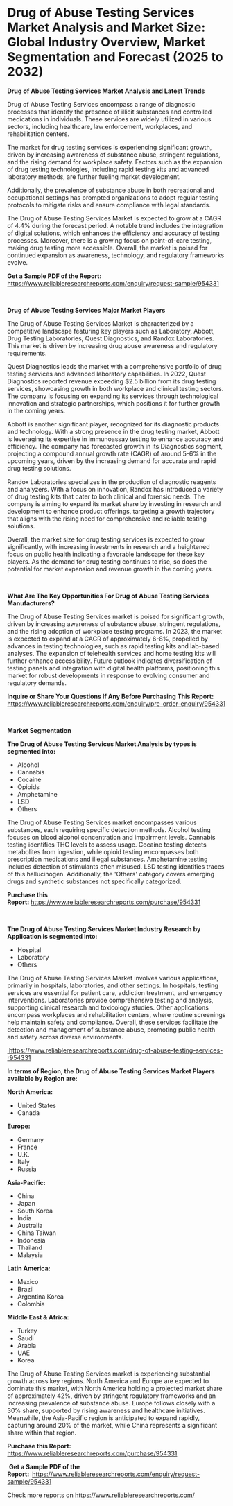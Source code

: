 <p><h1>Drug of Abuse Testing Services Market Analysis and Market Size: Global Industry Overview, Market Segmentation and Forecast (2025 to 2032)</h1></p><p><strong>Drug of Abuse Testing Services Market Analysis and Latest Trends</strong></p>
<p><p>Drug of Abuse Testing Services encompass a range of diagnostic processes that identify the presence of illicit substances and controlled medications in individuals. These services are widely utilized in various sectors, including healthcare, law enforcement, workplaces, and rehabilitation centers. </p><p>The market for drug testing services is experiencing significant growth, driven by increasing awareness of substance abuse, stringent regulations, and the rising demand for workplace safety. Factors such as the expansion of drug testing technologies, including rapid testing kits and advanced laboratory methods, are further fueling market development. </p><p>Additionally, the prevalence of substance abuse in both recreational and occupational settings has prompted organizations to adopt regular testing protocols to mitigate risks and ensure compliance with legal standards. </p><p>The Drug of Abuse Testing Services Market is expected to grow at a CAGR of 4.4% during the forecast period. A notable trend includes the integration of digital solutions, which enhances the efficiency and accuracy of testing processes. Moreover, there is a growing focus on point-of-care testing, making drug testing more accessible. Overall, the market is poised for continued expansion as awareness, technology, and regulatory frameworks evolve.</p></p>
<p><strong>Get a Sample PDF of the Report:&nbsp;</strong> <a href="https://www.reliableresearchreports.com/enquiry/request-sample/954331?utm_campaign=2296&utm_medium=2&utm_source=Github&utm_content=ia&utm_term=07032025&utm_id=drug-of-abuse-testing-services">https://www.reliableresearchreports.com/enquiry/request-sample/954331</a></p>
<p>&nbsp;</p>
<p><strong>Drug of Abuse Testing Services Major Market Players</strong></p>
<p><p>The Drug of Abuse Testing Services Market is characterized by a competitive landscape featuring key players such as Laboratory, Abbott, Drug Testing Laboratories, Quest Diagnostics, and Randox Laboratories. This market is driven by increasing drug abuse awareness and regulatory requirements.</p><p>Quest Diagnostics leads the market with a comprehensive portfolio of drug testing services and advanced laboratory capabilities. In 2022, Quest Diagnostics reported revenue exceeding $2.5 billion from its drug testing services, showcasing growth in both workplace and clinical testing sectors. The company is focusing on expanding its services through technological innovation and strategic partnerships, which positions it for further growth in the coming years.</p><p>Abbott is another significant player, recognized for its diagnostic products and technology. With a strong presence in the drug testing market, Abbott is leveraging its expertise in immunoassay testing to enhance accuracy and efficiency. The company has forecasted growth in its Diagnostics segment, projecting a compound annual growth rate (CAGR) of around 5-6% in the upcoming years, driven by the increasing demand for accurate and rapid drug testing solutions.</p><p>Randox Laboratories specializes in the production of diagnostic reagents and analyzers. With a focus on innovation, Randox has introduced a variety of drug testing kits that cater to both clinical and forensic needs. The company is aiming to expand its market share by investing in research and development to enhance product offerings, targeting a growth trajectory that aligns with the rising need for comprehensive and reliable testing solutions.</p><p>Overall, the market size for drug testing services is expected to grow significantly, with increasing investments in research and a heightened focus on public health indicating a favorable landscape for these key players. As the demand for drug testing continues to rise, so does the potential for market expansion and revenue growth in the coming years.</p></p>
<p>&nbsp;</p>
<p><strong>What Are The Key Opportunities For Drug of Abuse Testing Services Manufacturers?</strong></p>
<p><p>The Drug of Abuse Testing Services market is poised for significant growth, driven by increasing awareness of substance abuse, stringent regulations, and the rising adoption of workplace testing programs. In 2023, the market is expected to expand at a CAGR of approximately 6-8%, propelled by advances in testing technologies, such as rapid testing kits and lab-based analyses. The expansion of telehealth services and home testing kits will further enhance accessibility. Future outlook indicates diversification of testing panels and integration with digital health platforms, positioning this market for robust developments in response to evolving consumer and regulatory demands.</p></p>
<p><strong>Inquire or Share Your Questions If Any Before Purchasing This Report:</strong> <a href="https://www.reliableresearchreports.com/enquiry/pre-order-enquiry/954331?utm_campaign=2296&utm_medium=2&utm_source=Github&utm_content=ia&utm_term=07032025&utm_id=drug-of-abuse-testing-services">https://www.reliableresearchreports.com/enquiry/pre-order-enquiry/954331</a></p>
<p>&nbsp;</p>
<p><strong>Market Segmentation</strong></p>
<p><strong>The Drug of Abuse Testing Services Market Analysis by types is segmented into:</strong></p>
<p><ul><li>Alcohol</li><li>Cannabis</li><li>Cocaine</li><li>Opioids</li><li>Amphetamine</li><li>LSD</li><li>Others</li></ul></p>
<p><p>The Drug of Abuse Testing Services market encompasses various substances, each requiring specific detection methods. Alcohol testing focuses on blood alcohol concentration and impairment levels. Cannabis testing identifies THC levels to assess usage. Cocaine testing detects metabolites from ingestion, while opioid testing encompasses both prescription medications and illegal substances. Amphetamine testing includes detection of stimulants often misused. LSD testing identifies traces of this hallucinogen. Additionally, the 'Others' category covers emerging drugs and synthetic substances not specifically categorized.</p></p>
<p><strong>Purchase this Report:&nbsp;</strong><a href="https://www.reliableresearchreports.com/purchase/954331?utm_campaign=2296&utm_medium=2&utm_source=Github&utm_content=ia&utm_term=07032025&utm_id=drug-of-abuse-testing-services">https://www.reliableresearchreports.com/purchase/954331</a></p>
<p>&nbsp;</p>
<p><strong>The Drug of Abuse Testing Services Market Industry Research by Application is segmented into:</strong></p>
<p><ul><li>Hospital</li><li>Laboratory</li><li>Others</li></ul></p>
<p><p>The Drug of Abuse Testing Services Market involves various applications, primarily in hospitals, laboratories, and other settings. In hospitals, testing services are essential for patient care, addiction treatment, and emergency interventions. Laboratories provide comprehensive testing and analysis, supporting clinical research and toxicology studies. Other applications encompass workplaces and rehabilitation centers, where routine screenings help maintain safety and compliance. Overall, these services facilitate the detection and management of substance abuse, promoting public health and safety across diverse environments.</p></p>
<p><a href="https://www.reliableresearchreports.com/drug-of-abuse-testing-services-r954331?utm_campaign=2296&utm_medium=2&utm_source=Github&utm_content=ia&utm_term=07032025&utm_id=drug-of-abuse-testing-services">&nbsp;https://www.reliableresearchreports.com/drug-of-abuse-testing-services-r954331</a></p>
<p><strong>In terms of Region, the Drug of Abuse Testing Services Market Players available by Region are:</strong></p>
<p>
    <p> <strong> North America: </strong>
        <ul>
            <li>United States</li>
            <li>Canada</li>
        </ul>
        </p> 
    <p> <strong> Europe: </strong>
        <ul>
            <li>Germany</li>
            <li>France</li>
            <li>U.K.</li>
            <li>Italy</li>
            <li>Russia</li>
        </ul>
        </p> 
    <p> <strong> Asia-Pacific: </strong>
        <ul>
            <li>China</li>
            <li>Japan</li>
            <li>South Korea</li>
            <li>India</li>
            <li>Australia</li>
            <li>China Taiwan</li>
            <li>Indonesia</li>
            <li>Thailand</li>
            <li>Malaysia</li>
        </ul>
        </p> 
    <p> <strong> Latin America: </strong>
        <ul>
            <li>Mexico</li>
            <li>Brazil</li>
            <li>Argentina Korea</li>
            <li>Colombia</li>
        </ul>
        </p> 
    <p> <strong> Middle East & Africa: </strong>
        <ul>
            <li>Turkey</li>
            <li>Saudi</li>
            <li>Arabia</li>
            <li>UAE</li>
            <li>Korea</li>
        </ul>
    </p>
    </p>
<p><p>The Drug of Abuse Testing Services market is experiencing substantial growth across key regions. North America and Europe are expected to dominate this market, with North America holding a projected market share of approximately 42%, driven by stringent regulatory frameworks and an increasing prevalence of substance abuse. Europe follows closely with a 30% share, supported by rising awareness and healthcare initiatives. Meanwhile, the Asia-Pacific region is anticipated to expand rapidly, capturing around 20% of the market, while China represents a significant share within that region.</p></p>
<p><strong>Purchase this Report: </strong><a href="https://www.reliableresearchreports.com/purchase/954331?utm_campaign=2296&utm_medium=2&utm_source=Github&utm_content=ia&utm_term=07032025&utm_id=drug-of-abuse-testing-services">https://www.reliableresearchreports.com/purchase/954331</a></p>
<p>&nbsp;<strong>Get a Sample PDF of the Report:&nbsp;&nbsp;</strong><a href="https://www.reliableresearchreports.com/enquiry/request-sample/954331?utm_campaign=2296&utm_medium=2&utm_source=Github&utm_content=ia&utm_term=07032025&utm_id=drug-of-abuse-testing-services">https://www.reliableresearchreports.com/enquiry/request-sample/954331</a></p>
<p><strong></strong></p>
<p>Check more reports on <a href="https://www.reliableresearchreports.com/?utm_campaign=2296&utm_medium=2&utm_source=Github&utm_content=ia&utm_term=07032025&utm_id=drug-of-abuse-testing-services">https://www.reliableresearchreports.com/</a></p>